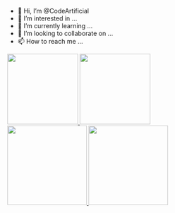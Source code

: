 - 👋 Hi, I’m @CodeArtificial
- 👀 I’m interested in ...
- 🌱 I’m currently learning ...
- 💞️ I’m looking to collaborate on ...
- 📫 How to reach me ...

<a href="https://github.com/CodeArtificial">
  <img height="160em" src="https://github-readme-stats-codeartificial.vercel.app/api?username=codeartificial&theme=dark&show_icons=true&icon_color=fff"/>
  <img height="160em" src="https://github-readme-stats-codeartificial.vercel.app/api/top-langs/?username=codeartificial&layout=compact&theme=dark"/>
</a>

<a href="https://github.com/CodeArtificial">
  <img height="180em" src="https://github-readme-stats.vercel.app/api?username=codeartificial&theme=noctis_minimus&show_icons=true" />
  <img height="180em" src="https://github-readme-stats.vercel.app/api/top-langs/?username=codeartificial&theme=noctis_minimus&layout=compact" />
</a>

